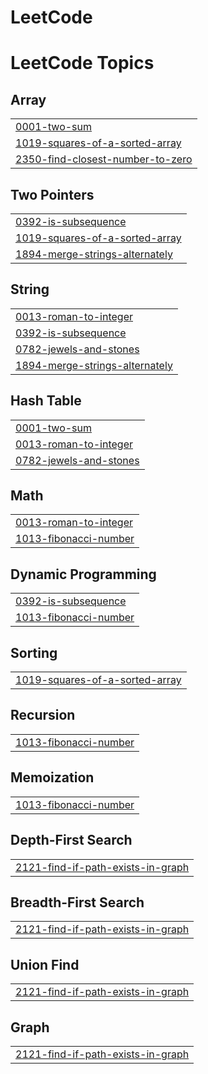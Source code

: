 # LeetCode
 

<!---LeetCode Topics Start-->
# LeetCode Topics
## Array
|  |
| ------- |
| [0001-two-sum](https://github.com/GabrieldotMasterson/LeetCode/tree/master/0001-two-sum) |
| [1019-squares-of-a-sorted-array](https://github.com/GabrieldotMasterson/LeetCode/tree/master/1019-squares-of-a-sorted-array) |
| [2350-find-closest-number-to-zero](https://github.com/GabrieldotMasterson/LeetCode/tree/master/2350-find-closest-number-to-zero) |
## Two Pointers
|  |
| ------- |
| [0392-is-subsequence](https://github.com/GabrieldotMasterson/LeetCode/tree/master/0392-is-subsequence) |
| [1019-squares-of-a-sorted-array](https://github.com/GabrieldotMasterson/LeetCode/tree/master/1019-squares-of-a-sorted-array) |
| [1894-merge-strings-alternately](https://github.com/GabrieldotMasterson/LeetCode/tree/master/1894-merge-strings-alternately) |
## String
|  |
| ------- |
| [0013-roman-to-integer](https://github.com/GabrieldotMasterson/LeetCode/tree/master/0013-roman-to-integer) |
| [0392-is-subsequence](https://github.com/GabrieldotMasterson/LeetCode/tree/master/0392-is-subsequence) |
| [0782-jewels-and-stones](https://github.com/GabrieldotMasterson/LeetCode/tree/master/0782-jewels-and-stones) |
| [1894-merge-strings-alternately](https://github.com/GabrieldotMasterson/LeetCode/tree/master/1894-merge-strings-alternately) |
## Hash Table
|  |
| ------- |
| [0001-two-sum](https://github.com/GabrieldotMasterson/LeetCode/tree/master/0001-two-sum) |
| [0013-roman-to-integer](https://github.com/GabrieldotMasterson/LeetCode/tree/master/0013-roman-to-integer) |
| [0782-jewels-and-stones](https://github.com/GabrieldotMasterson/LeetCode/tree/master/0782-jewels-and-stones) |
## Math
|  |
| ------- |
| [0013-roman-to-integer](https://github.com/GabrieldotMasterson/LeetCode/tree/master/0013-roman-to-integer) |
| [1013-fibonacci-number](https://github.com/GabrieldotMasterson/LeetCode/tree/master/1013-fibonacci-number) |
## Dynamic Programming
|  |
| ------- |
| [0392-is-subsequence](https://github.com/GabrieldotMasterson/LeetCode/tree/master/0392-is-subsequence) |
| [1013-fibonacci-number](https://github.com/GabrieldotMasterson/LeetCode/tree/master/1013-fibonacci-number) |
## Sorting
|  |
| ------- |
| [1019-squares-of-a-sorted-array](https://github.com/GabrieldotMasterson/LeetCode/tree/master/1019-squares-of-a-sorted-array) |
## Recursion
|  |
| ------- |
| [1013-fibonacci-number](https://github.com/GabrieldotMasterson/LeetCode/tree/master/1013-fibonacci-number) |
## Memoization
|  |
| ------- |
| [1013-fibonacci-number](https://github.com/GabrieldotMasterson/LeetCode/tree/master/1013-fibonacci-number) |
## Depth-First Search
|  |
| ------- |
| [2121-find-if-path-exists-in-graph](https://github.com/GabrieldotMasterson/LeetCode/tree/master/2121-find-if-path-exists-in-graph) |
## Breadth-First Search
|  |
| ------- |
| [2121-find-if-path-exists-in-graph](https://github.com/GabrieldotMasterson/LeetCode/tree/master/2121-find-if-path-exists-in-graph) |
## Union Find
|  |
| ------- |
| [2121-find-if-path-exists-in-graph](https://github.com/GabrieldotMasterson/LeetCode/tree/master/2121-find-if-path-exists-in-graph) |
## Graph
|  |
| ------- |
| [2121-find-if-path-exists-in-graph](https://github.com/GabrieldotMasterson/LeetCode/tree/master/2121-find-if-path-exists-in-graph) |
<!---LeetCode Topics End-->